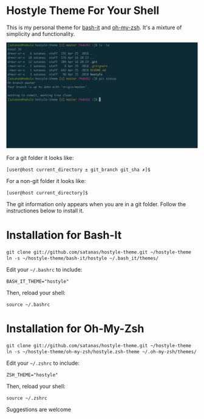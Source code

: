 Hostyle Theme For Your Shell
==

This is my personal theme for [bash-it](https://github.com/revans/bash-it) and [oh-my-zsh](https://ohmyz.sh/). It's a mixture of simplicity and functionality.

![Screenshot](hostyle-screenshot.png)

For a git folder it looks like:
```
[user@host current_directory ± git_branch git_sha ✗]$
```

For a non-git folder it looks like:
```
[user@host current_directory]$
```

The git information only appears when you are in a git folder. Follow the instructiones below to install it.

Installation for Bash-It
===

```
git clone git://github.com/satanas/hostyle-theme.git ~/hostyle-theme
ln -s ~/hostyle-theme/bash-it/hostyle ~/.bash_it/themes/
```

Edit your `~/.bashrc` to include:
```
BASH_IT_THEME="hostyle"
```

Then, reload your shell:
```
source ~/.bashrc
```

Installation for Oh-My-Zsh
===

```
git clone git://github.com/satanas/hostyle-theme.git ~/hostyle-theme
ln -s ~/hostyle-theme/oh-my-zsh/hostyle.zsh-theme ~/.oh-my-zsh/themes/
```

Edit your `~/.zshrc` to include:
```
ZSH_THEME="hostyle"
```

Then, reload your shell:
```
source ~/.zshrc
```

Suggestions are welcome
